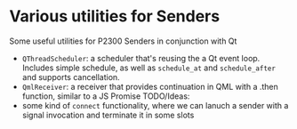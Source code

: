# Various utilities for Senders

Some useful utilities for P2300 Senders in conjunction with Qt
 - `QThreadScheduler`: a scheduler that's reusing the a Qt event loop. Includes simple schedule, as well as `schedule_at` and `schedule_after` and supports cancellation.
 - `QmlReceiver`: a receiver that provides continuation in QML with a .then function, similar to a JS Promise
TODO/Ideas:
 - some kind of `connect` functionality, where we can lanuch a sender with a signal invocation and terminate it in some slots

